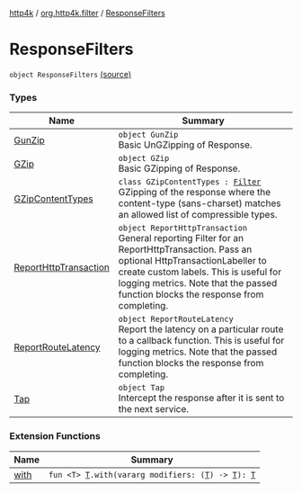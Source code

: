[http4k](../../index.md) / [org.http4k.filter](../index.md) / [ResponseFilters](./index.md)

# ResponseFilters

`object ResponseFilters` [(source)](https://github.com/http4k/http4k/blob/master/http4k-core/src/main/kotlin/org/http4k/filter/ResponseFilters.kt#L14)

### Types

| Name | Summary |
|---|---|
| [GunZip](-gun-zip/index.md) | `object GunZip`<br>Basic UnGZipping of Response. |
| [GZip](-g-zip/index.md) | `object GZip`<br>Basic GZipping of Response. |
| [GZipContentTypes](-g-zip-content-types/index.md) | `class GZipContentTypes : `[`Filter`](../../org.http4k.core/-filter/index.md)<br>GZipping of the response where the content-type (sans-charset) matches an allowed list of compressible types. |
| [ReportHttpTransaction](-report-http-transaction/index.md) | `object ReportHttpTransaction`<br>General reporting Filter for an ReportHttpTransaction. Pass an optional HttpTransactionLabeller to create custom labels. This is useful for logging metrics. Note that the passed function blocks the response from completing. |
| [ReportRouteLatency](-report-route-latency/index.md) | `object ReportRouteLatency`<br>Report the latency on a particular route to a callback function. This is useful for logging metrics. Note that the passed function blocks the response from completing. |
| [Tap](-tap/index.md) | `object Tap`<br>Intercept the response after it is sent to the next service. |

### Extension Functions

| Name | Summary |
|---|---|
| [with](../../org.http4k.core/with.md) | `fun <T> `[`T`](../../org.http4k.core/with.md#T)`.with(vararg modifiers: (`[`T`](../../org.http4k.core/with.md#T)`) -> `[`T`](../../org.http4k.core/with.md#T)`): `[`T`](../../org.http4k.core/with.md#T) |
